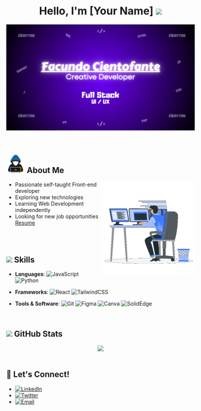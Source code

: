<h1 align="center">
  <b>Hello, I'm [Your Name] </b>
  <img src="https://media.giphy.com/media/hvRJCLFzcasrR4ia7z/giphy.gif" width="35">
</h1>

<p align="center">
  <img src="img" width="600" alt="Banner Image">
</p>

<br>

## <img src="https://github.com/0xAbdulKhalid/0xAbdulKhalid/raw/main/assets/mdImages/about_me.gif" width="50px"> **About Me**

<picture>
  <img align="right" src="https://github.com/0xAbdulKhalid/0xAbdulKhalid/raw/main/assets/mdImages/Right_Side.gif" width="250px">
</picture>

- Passionate self-taught Front-end developer
- Exploring new technologies
- Learning Web Development independently
- Looking for new job opportunities [Resume](#)

<br><br>

## <img src="https://media2.giphy.com/media/QssGEmpkyEOhBCb7e1/giphy.gif" width="25"> **Skills**

- **Languages**:
  ![JavaScript](https://img.shields.io/badge/JavaScript%20-%23F7DF1E.svg?style=for-the-badge&logo=javascript&logoColor=black)
  ![Python](https://img.shields.io/badge/Python%20-%2314354C.svg?style=for-the-badge&logo=python&logoColor=white)

- **Frameworks**:
  ![React](https://img.shields.io/badge/React-%2320232a.svg?style=for-the-badge&logo=react&logoColor=%2361DAFB)
  ![TailwindCSS](https://img.shields.io/badge/TailwindCSS-%2306B6D4.svg?style=for-the-badge&logo=tailwind-css&logoColor=white)

- **Tools & Software**:
  ![Git](https://img.shields.io/badge/Git-%23F05033.svg?style=for-the-badge&logo=git&logoColor=white)
  ![Figma](https://img.shields.io/badge/Figma-%23F24E1E.svg?style=for-the-badge&logo=figma&logoColor=white)
  ![Canva](https://img.shields.io/badge/Canva-%2300C4CC.svg?style=for-the-badge&logo=canva&logoColor=white)
  ![SolidEdge](https://img.shields.io/badge/SolidEdge-%23007ACC.svg?style=for-the-badge&logoColor=white)

<br>

## <img src="https://media.giphy.com/media/iY8CRBdQXODJSCERIr/giphy.gif" width="35"> **GitHub Stats**

<div align="center">
  <a href="https://github.com/[YourUsername]/">
    <img src="https://github-readme-stats.vercel.app/api?username=[YourUsername]&include_all_commits=true&count_private=true&show_icons=true&line_height=20&title_color=7A7ADB&icon_color=2234AE&text_color=D3D3D3&bg_color=0,000000,130F40" width="450"/>
  </a>
</div>

<br>

## 🤝 **Let's Connect!**

<ul>
  <li>
    <a href="#" target="_blank">
      <img src="https://img.shields.io/badge/LinkedIn-Profile-blue?style=for-the-badge&logo=linkedin" alt="LinkedIn" />
    </a>
  </li>
  <li>
    <a href="#" target="_blank">
      <img src="https://img.shields.io/badge/Twitter-Profile-blue?style=for-the-badge&logo=twitter" alt="Twitter" />
    </a>
  </li>
  <li>
    <a href="mailto:#" target="_blank">
      <img src="https://img.shields.io/badge/Email-Contact-red?style=for-the-badge&logo=gmail" alt="Email" />
    </a>
  </li>
</ul>
